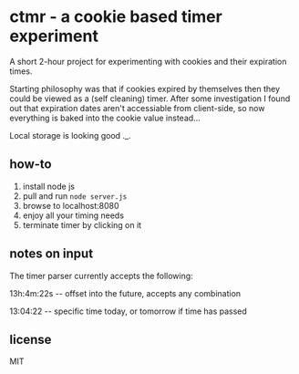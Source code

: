 ctmr - a cookie based timer experiment
=====================================

A short 2-hour project for experimenting with cookies
and their expiration times.

Starting philosophy was that if cookies expired by themselves then 
they could be viewed as a (self cleaning) timer. After some investigation
I found out that expiration dates aren't accessiable from
client-side, so now everything is baked into the cookie value instead...

Local storage is looking good  ._.

how-to
------

1. install node js
2. pull and run `node server.js`
3. browse to localhost:8080
4. enjoy all your timing needs
5. terminate timer by clicking on it

notes on input
--------------
The timer parser currently accepts the following:

13h:4m:22s -- offset into the future, accepts any combination

13:04:22 -- specific time today, or tomorrow if time has passed

license
-------
MIT